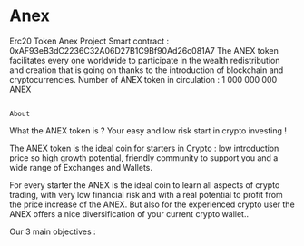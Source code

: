 # Anex
Erc20 Token Anex Project
Smart contract : 0xAF93eB3dC2236C32A06D27B1C9Bf90Ad26c081A7
The ANEX token facilitates every one worldwide to participate in the wealth redistribution and creation that is going on thanks to the introduction of blockchain and cryptocurrencies.
Number of ANEX token in circulation : 1 000 000 000 ANEX



                                                                                      About
What the ANEX token is ?
Your easy and low risk start in crypto investing !


The ANEX token is the ideal coin for starters in Crypto : low introduction price so high growth potential, friendly community to support you and a wide range of Exchanges and Wallets.

For every starter the ANEX is the ideal coin to learn all aspects of crypto trading, with very low financial risk and with a real potential to profit from the price increase of the ANEX. But also for the experienced crypto user the ANEX offers a nice diversification of your current crypto wallet..

Our 3 main objectives :

